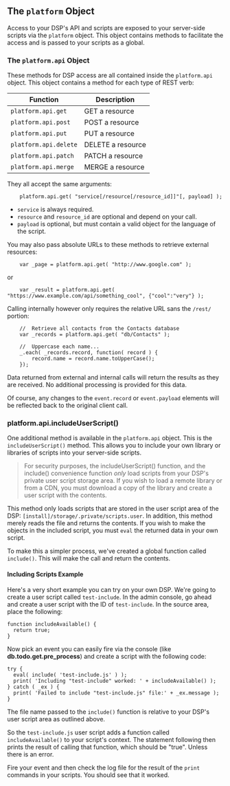 ## The `platform` Object
Access to your DSP's API and scripts are exposed to your server-side scripts via the `platform` object. This object contains methods to facilitate the access and is passed to your scripts as a global. 

### The `platform.api` Object
These methods for DSP access are all contained inside the `platform.api` object. This object contains a method for each type of REST verb:

| Function | Description |
|----------|-------------|
| `platform.api.get` | GET a resource |
| `platform.api.post` | POST a resource |
| `platform.api.put` | PUT a resource |
| `platform.api.delete` | DELETE a resource |
| `platform.api.patch` | PATCH a resource |
| `platform.api.merge` | MERGE a resource |

They all accept the same arguments:

```
	platform.api.get( "service[/resource[/resource_id]]"[, payload] );
```

 * `service` is always required.
 * `resource` and `resource_id` are optional and depend on your call.
 * `payload` is optional, but must contain a valid object for the language of the script. 

You may also pass absolute URLs to these methods to retrieve external resources:

```
	var _page = platform.api.get( "http://www.google.com" );
```

or

```
	var _result = platform.api.get( "https://www.example.com/api/something_cool", {"cool":"very"} );
```

Calling internally however only requires the relative URL sans the `/rest/` portion:

```
	//	Retrieve all contacts from the Contacts database
	var _records = platform.api.get( "db/Contacts" );

	//	Uppercase each name...
	_.each( _records.record, function( record ) {
		record.name = record.name.toUpperCase();
	});
```

Data returned from external and internal calls will return the results as they are received. No additional processing is provided for this data.

Of course, any changes to the `event.record` or `event.payload` elements will be reflected back to the original client call. 

### platform.api.includeUserScript()
One additional method is available in the `platform.api` object. This is the `includeUserScript()` method. This allows you to include your own library or libraries of scripts into your server-side scripts.

> For security purposes, the includeUserScript() function, and the include() convenience function *only* load scripts from your DSP's private user script storage area. If you wish to load a remote library or from a CDN, you must download a copy of the library and create a user script with the contents.

This method only loads scripts that are stored in the user script area of the DSP: `[install]/storage/.private/scripts.user`. In addition, this method merely reads the file and returns the contents. If you wish to make the objects in the included script, you must `eval` the returned data in your own script.

To make this a simpler process, we've created a global function called `include()`. This will make the call and return the contents.

#### Including Scripts Example
Here's a very short example you can try on your own DSP. We're going to create a user script called `test-include`. In the admin console, go ahead and create a user script with the ID of `test-include`. In the source area, place the following:

```
function includeAvailable() {
  return true;
}
```

Now pick an event you can easily fire via the console (like **db.todo.get.pre_process**) and create a script with the following code:

```
try {
  eval( include( 'test-include.js' ) );
  print( 'Including "test-include" worked: ' + includeAvailable() );
} catch ( _ex ) { 
  print( 'Failed to include "test-include.js" file:' + _ex.message );
}
```

The file name passed to the `include()` function is relative to your DSP's user script area as outlined above. 

So the `test-include.js` user script adds a function called `includeAvailable()` to your script's context. The statement following then prints the result of calling that function, which should be "true". Unless there is an error.

Fire your event and then check the log file for the result of the `print` commands in your scripts. You should see that it worked.

